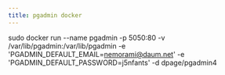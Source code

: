```yaml
---
title: pgadmin docker
---
```


sudo docker run --name pgadmin -p 5050:80 -v /var/lib/pgadmin:/var/lib/pgadmin  -e 'PGADMIN_DEFAULT_EMAIL=nemorami@daum.net' -e 'PGADMIN_DEFAULT_PASSWORD=j5nfants' -d dpage/pgadmin4
